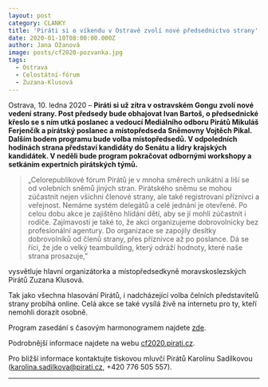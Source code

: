 ```yaml
---
layout: post
category: CLANKY
title: 'Piráti si o víkendu v Ostravě zvolí nové předsednictvo strany'
date: 2020-01-10T08:00:00.000Z
author: Jana Ožanová
image: posts/cf2020-pozvanka.jpg
tags:
  - Ostrava
  - Celostátní-fórum
  - Zuzana-Klusová 
---
```


Ostrava, 10. ledna 2020 – **Piráti si už zítra v ostravském Gongu zvolí nové vedení strany. Post předsedy bude obhajovat Ivan Bartoš, o předsednické křeslo se s ním utká poslanec a vedoucí Mediálního odboru Pirátů Mikuláš Ferjenčík a pirátský poslanec a místopředseda Sněmovny Vojtěch Pikal. Dalším bodem programu bude volba místopředsedů. V odpoledních hodinách strana představí kandidáty do Senátu a lídry krajských kandidátek. V neděli bude program pokračovat odbornými workshopy a setkáním expertních pirátských týmů.**

> „Celorepublikové fórum Pirátů je v mnoha směrech unikátní a liší se od volebních sněmů jiných stran. Pirátského sněmu se mohou zúčastnit nejen všichni členové strany, ale také registrovaní příznivci a veřejnost. Nemáme systém delegátů a celé jednání je otevřené. Po celou dobu akce je zajištěno hlídání dětí, aby se jí mohli zúčastnit i rodiče. Zajímavostí je také to, že akci organizujeme dobrovolnicky bez profesionální agentury. Do organizace se zapojily desítky dobrovolníků od členů strany, přes příznivce až po poslance. Dá se říci, že jde o velký teambuilding, který odráží hodnoty, které naše strana prosazuje,”

vysvětluje hlavní organizátorka a místopředsedkyně moravskoslezských Pirátů Zuzana Klusová.

Tak jako všechna hlasování Pirátů, i nadcházející volba čelních představitelů strany probíhá online. Celá akce se také vysílá živě na internetu pro ty, kteří nemohli dorazit osobně.

Program zasedání s časovým harmonogramem najdete [zde](https://cf2020.pirati.cz/?p=program#info).

Podrobnější informace najdete na webu [cf2020.pirati.cz](https://cf2020.pirati.cz/).

Pro bližší informace kontaktujte tiskovou mluvčí Pirátů Karolínu Sadílkovou ([karolina.sadilkova@pirati.cz](mailto:karolina.sadilkova@pirati.cz), +420 776 505 557).

- - -

